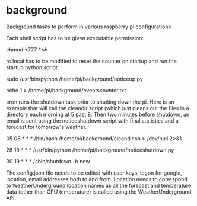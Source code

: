 # background
Background tasks to perform in various raspberry pi configurations


Each shell script has to be given executable permission:

chmod +777 *.sh


rc.local has to be modified to reset the counter on startup and run the startup python script:

sudo /usr/bin/python /home/pi/background/noticeup.py

echo 1 > /home/pi/background/eventscounter.txt


cron runs the shutdown task prior to shutting down the pi.  Here is an example that will call the cleandir script (which just cleans out the files in a directory each morning at 5 past 8.  Then two minutes before shutdown, an email is sent using the noticeshutdown script with final statistics and a forecast for tomorrow's weather.

05 08 * * * /bin/bash /home/pi/background/cleandir.sh > /dev/null 2>&1

28 19 * * * /usr/bin/python /home/pi/background/noticeshutdown.py

30 19 * * * /sbin/shutdown -h now


The config.json file needs to be edited with user keys, logon for google, location, email addresses both to and from.  Location needs to correspond to WeatherUnderground location names as all the forecast and temperature data (other than CPU temperature) is called using the WeatherUnderground API.
